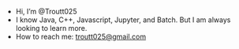 - Hi, I’m @Troutt025
- I know Java, C++, Javascript, Jupyter, and Batch. But I am always looking to learn more.
- How to reach me: troutt025@gmail.com

<!---
Troutt025/Troutt025 is a ✨ special ✨ repository because its `README.md` (this file) appears on your GitHub profile.
You can click the Preview link to take a look at your changes.
--->
